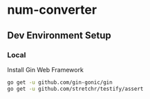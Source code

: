 # num-converter

## Dev Environment Setup

### Local

Install Gin Web Framework

```sh
go get -u github.com/gin-gonic/gin
go get -u github.com/stretchr/testify/assert
```
